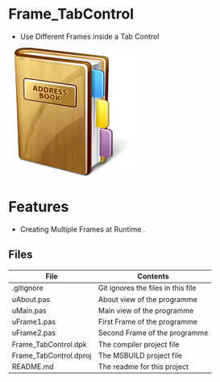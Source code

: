 # Frame_TabControl
- Use Different Frames inside a Tab Control
                                                             
![](Frame_TabControl.png) 



# Features  
- Creating Multiple Frames at Runtime . 









## Files

| File | Contents | 
| --- | --- |
| .gitignore | Git ignores the files in this file |
| uAbout.pas | About view of the programme |
| uMain.pas | Main view of the programme |
| uFrame1.pas| First Frame of the programme |
| uFrame2.pas| Second Frame of the programme |
| Frame_TabControl.dpk | The compiler project file |
| Frame_TabControl.dproj | The MSBUILD project file |
| README.md | The readme for this project |
